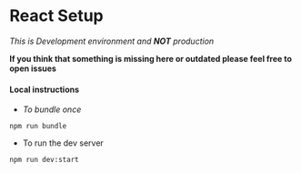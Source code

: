 # React Setup

*This is Development environment and **NOT** production*

**If you think that something is missing here or outdated please feel free to open  issues**


#### Local instructions

- *To bundle once*
```
npm run bundle
```

- To run the dev server
```
npm run dev:start
```
